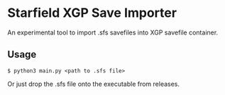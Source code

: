 # Starfield XGP Save Importer

An experimental tool to import .sfs savefiles into XGP savefile container.

## Usage

```
$ python3 main.py <path to .sfs file>
```

Or just drop the .sfs file onto the executable from releases.

